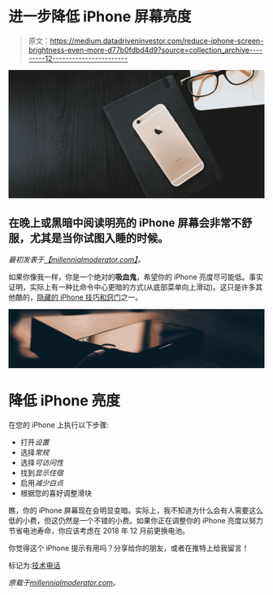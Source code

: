 # 进一步降低 iPhone 屏幕亮度

> 原文：<https://medium.datadriveninvestor.com/reduce-iphone-screen-brightness-even-more-d77b0fdbd4d9?source=collection_archive---------12----------------------->

![](img/d3a55e3f09fd47a190b8eaaeb231d283.png)

## 在晚上或黑暗中阅读明亮的 iPhone 屏幕会非常不舒服，尤其是当你试图入睡的时候。

*最初发表于*[*【millennialmoderator.com】*](http://millennialmoderator.com/reduce-iphone-screen-brightness-even-more)*。*

如果你像我一样，你是一个绝对的**吸血鬼**，希望你的 iPhone 亮度尽可能低。事实证明，实际上有一种比命令中心更暗的方式(从底部菜单向上滑动)。这只是许多其他酷的，[隐藏的 iPhone 技巧和窍门](http://millennialmoderator.com/5-iphone-tricks-you-didnt-know-about)之一。

![](img/2781d7f77abf07735af05ec728e40ea7.png)

# 降低 iPhone 亮度

在您的 iPhone 上执行以下步骤:

*   打开*设置*
*   选择*常规*
*   选择*可访问性*
*   找到*显示住宿*
*   启用*减少白点*
*   根据您的喜好调整滑块

瞧，你的 iPhone 屏幕现在会明显变暗。实际上，我不知道为什么会有人需要这么低的小费，但这仍然是一个不错的小费。如果你正在调整你的 iPhone 亮度以努力节省电池寿命，你应该考虑在 2018 年 12 月前更换电池。

你觉得这个 iPhone 提示有用吗？分享给你的朋友，或者在推特上给我留言！

标记为:[技术电话](http://millennialmoderator.com/reduce-iphone-screen-brightness-even-more#)

*原载于*[*millennialmoderator.com*](http://millennialmoderator.com/reduce-iphone-screen-brightness-even-more)*。*